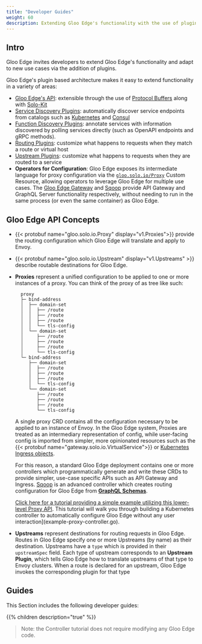 ```yaml
---
title: "Developer Guides"
weight: 60
description: Extending Gloo Edge's functionality with the use of plugins
---
```


## Intro


Gloo Edge invites developers to extend Gloo Edge's functionality and adapt to new use cases via the addition of plugins. 

Gloo Edge's plugin based architecture makes it easy to extend functionality in a variety of areas:

- [Gloo Edge's API](https://github.com/solo-io/gloo/tree/master/projects/gloo/api/v1): extensible through the use of [Protocol Buffers](https://developers.google.com/protocol-buffers/) along with [Solo-Kit](https://github.com/solo-io/solo-kit)
- [Service Discovery Plugins](https://github.com/solo-io/gloo/blob/master/projects/gloo/pkg/discovery/discovery.go#L21): automatically discover service endpoints from catalogs such as [Kubernetes](https://github.com/solo-io/gloo/tree/master/projects/gloo/pkg/plugins/kubernetes) and [Consul](https://github.com/solo-io/gloo/tree/master/projects/gloo/pkg/plugins/consul)
- [Function Discovery Plugins](https://github.com/solo-io/gloo/blob/master/projects/discovery/pkg/fds/interface.go#L31): annotate services with information discovered by polling services directly (such as OpenAPI endpoints and gRPC methods).
- [Routing Plugins](https://github.com/solo-io/gloo/blob/master/projects/gloo/pkg/plugins/plugin_interface.go#L53): customize what happens to requests when they match a route or virtual host
- [Upstream Plugins](https://github.com/solo-io/gloo/blob/master/projects/gloo/pkg/plugins/plugin_interface.go#L44): customize what happens to requests when they are routed to a service
- **Operators for Configuration**: Gloo Edge exposes its intermediate language for proxy configuration via the [`gloo.solo.io/Proxy`](https://gloo.solo.io/api/github.com/solo-io/gloo/projects/gloo/api/v1/proxy.proto.sk/#proxy) Custom Resource, allowing operators to leverage Gloo Edge for multiple use cases. The [Gloo Edge Gateway](https://github.com/solo-io/gloo/tree/master/projects/gateway) and [Sqoop](https://github.com/solo-io/sqoop) provide API Gateway and GraphQL Server functionality respectively, without needing to run in the same process (or even the same container) as Gloo Edge.

## Gloo Edge API Concepts


* {{< protobuf name="gloo.solo.io.Proxy" display="v1.Proxies">}} provide the routing configuration which Gloo Edge will translate and apply to Envoy.
* {{< protobuf name="gloo.solo.io.Upstream" display="v1.Upstreams" >}} describe routable destinations for Gloo Edge.

* **Proxies** represent a unified configuration to be applied to one or more instances of a proxy. You can think of the proxy of as tree like such:

        proxy
        ├─ bind-address
        │  ├── domain-set
        │  │  ├── /route
        │  │  ├── /route
        │  │  ├── /route
        │  │  └── tls-config
        │  └── domain-set
        │     ├── /route
        │     ├── /route
        │     ├── /route
        │     └── tls-config
        └─ bind-address
           ├── domain-set
           │  ├── /route
           │  ├── /route
           │  ├── /route
           │  └── tls-config
           └── domain-set
              ├── /route
              ├── /route
              ├── /route
              └── tls-config

  A single proxy CRD contains all the configuration necessary to be applied to an instance of Envoy. In the Gloo Edge system, Proxies are treated as an intermediary representation of config, while user-facing config is imported from simpler, more opinionated resources such as the {{< protobuf name="gateway.solo.io.VirtualService">}} or [Kubernetes Ingress objects](https://kubernetes.io/docs/concepts/services-networking/ingress/).
  
  For this reason, a standard Gloo Edge deployment contains one or more controllers which programmatically generate and write these CRDs to provide simpler, use-case specific APIs such as API Gateway and Ingress. [Sqoop](https://sqoop.solo.io/) is an advanced controller which creates routing configuration for Gloo Edge from [**GraphQL Schemas**](https://graphql.org/). 
  
  [Click here for a tutorial providing a simple example utilizing this lower-level Proxy API](example-proxy-controller). This tutorial will walk you through building a Kubernetes controller to automatically configure Gloo Edge without any user interaction](example-proxy-controller.go).

* **Upstreams** represent destinations for routing requests in Gloo Edge. Routes in Gloo Edge specify one or more Upstreams (by name) as their destination. Upstreams have a `type` which is provided in their `upstreamSpec` field. Each type of upstream corresponds to an **Upstream Plugin**, which tells Gloo Edge how to translate upstreams of that type to Envoy clusters. When a route is declared for an upstream, Gloo Edge invokes the corresponding plugin for that type 


## Guides

This Section includes the following developer guides:

{{% children description="true" %}}

> Note: the Controller tutorial does not require modifying any Gloo Edge code.

